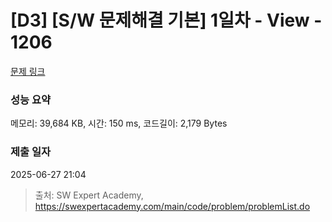 # [D3] [S/W 문제해결 기본] 1일차 - View - 1206 

[문제 링크](https://swexpertacademy.com/main/code/problem/problemDetail.do?contestProbId=AV134DPqAA8CFAYh) 

### 성능 요약

메모리: 39,684 KB, 시간: 150 ms, 코드길이: 2,179 Bytes

### 제출 일자

2025-06-27 21:04



> 출처: SW Expert Academy, https://swexpertacademy.com/main/code/problem/problemList.do